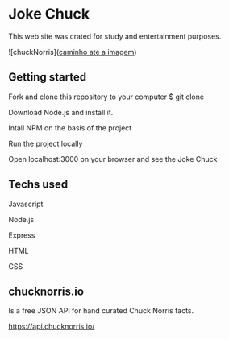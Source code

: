 # Joke Chuck
This web site was crated for study and entertainment purposes.

![chuckNorris]([caminho até a imagem](https://github.com/Felipecard/joke-chuck/blob/main/src/assets/img/fotoArma-removebg-preview.png))


## Getting started 
Fork and clone this repository to your computer
$ git clone

Download Node.js and install it.

Intall NPM on the basis of the project

Run the project locally

Open localhost:3000 on your browser and see the Joke Chuck


## Techs used
Javascript

Node.js

Express

HTML

CSS

## chucknorris.io
Is a free JSON API for hand curated Chuck Norris facts.

https://api.chucknorris.io/
